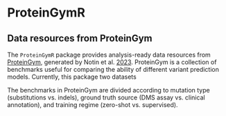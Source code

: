 # ProteinGymR

## Data resources from ProteinGym

The `ProteinGymR` package provides analysis-ready data resources from [ProteinGym](ProteinGym.org), generated by Notin et al. [2023](https://www.ncbi.nlm.nih.gov/pmc/articles/PMC10723403/). ProteinGym is a collection of benchmarks useful for comparing the ability of different variant prediction models. Currently, this package two datasets


The benchmarks in ProteinGym are divided according to mutation type (substitutions vs. indels), ground truth source (DMS assay vs. clinical annotation), and training regime (zero-shot vs. supervised).

